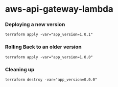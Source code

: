 # aws-api-gateway-lambda

### Deploying a new version
`terraform apply -var="app_version=1.0.1"`

### Rolling Back to an older version
`terraform apply -var="app_version=1.0.0"`

### Cleaning up
`terraform destroy -var="app_version=0.0.0"`
